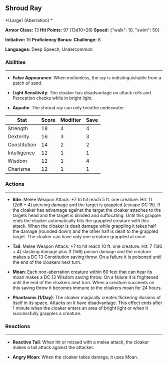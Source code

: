 ## Shroud Ray
*(Large) (Aberration) *

**Armor Class:** 13
**Hit Points:** 97 (13d10+26)
**Speed:** {"walk": 10, "swim": 50}

**Initiative:** 16
**Proficiency Bonus:**
**Challenge:** 8

**Languages:** Deep Speech, Undercommon

### Abilities
 --- 
- **False Appearance**: When motionless, the ray is indistinguishable from a patch of sand.

- **Light Sensitivity**: The cloaker has disadvantage on attack rolls and Perception checks while in bright light.

- **Aquatic**: The shroud ray can only breathe underwater.



| Stat | Score | Modifier | Save |
| ---- | ---- | ---- | ---- |
| Strength | 18 | 4 | 4 |
| Dexterity | 16 | 3 | 3 |
| Constitution | 14 | 2 | 2 |
| Intelligence | 12 | 1 | 1 |
| Wisdom | 12 | 1 | 4 |
| Charisma | 12 | 1 | 1 |

### Actions
 --- 
- **Bite**: Melee Weapon Attack: +7 to hit  reach 5 ft.  one creature. Hit: 11 (2d6 + 4) piercing damage  and the target is grappled (escape DC 15). If the cloaker has advantage against the target  the cloaker attaches to the targets head  and the target is blinded and suffocating. Until this grapple ends  the cloaker automatically hits the grappled creature with this attack. When the cloaker is dealt damage while grappling  it takes half the damage (rounded down) and the other half is dealt to the grappled target. The cloaker can have only one creature grappled at once.

- **Tail**: Melee Weapon Attack: +7 to hit  reach 10 ft.  one creature. Hit: 7 (1d6 + 4) slashing damage plus 3 (1d6) poison damage  and the creature makes a DC 13 Constitution saving throw. On a failure  it is poisoned until the end of the cloakers next turn.

- **Moan**: Each non-aberration creature within 60 feet that can hear its moan makes a DC 13 Wisdom saving throw. On a failure  it is frightened until the end of the cloakers next turn. When a creature succeeds on this saving throw  it becomes immune to the cloakers moan for 24 hours.

- **Phantasms (1/Day)**: The cloaker magically creates flickering illusions of itself in its space. Attacks on it have disadvantage. This effect ends after 1 minute  when the cloaker enters an area of bright light  or when it successfully grapples a creature.

### Reactions
 --- 
- **Reactive Tail**: When hit or missed with a melee attack, the cloaker makes a tail attack against the attacker.

- **Angry Moan**: When the cloaker takes damage, it uses Moan.

